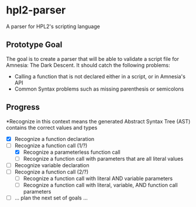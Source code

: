 # hpl2-parser

A parser for HPL2's scripting language

## Prototype Goal

The goal is to create a parser that will be able to validate a script file for Amnesia: The Dark Descent. It should catch the following problems:

- Calling a function that is not declared either in a script, or in Amnesia's API
- Common Syntax problems such as missing parenthesis or semicolons


## Progress

*Recognize in this context means the generated Abstract Syntax Tree (AST) contains the correct values and types

- [x] Recognize a function declaration
- [ ] Recognize a function call (1/?)
    - [x] Recognize a parameterless function call
    - [ ] Recognize a function call with parameters that are all literal values
- [ ] Recognize variable declaration
- [ ] Recognize a function call (2/?)
    - [ ] Recognize a function call with literal AND variable parameters
    - [ ] Recognize a function call with literal, variable, AND function call parameters
- [ ] ... plan the next set of goals ...
